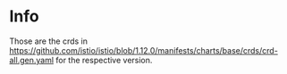 # Info

Those are the crds in https://github.com/istio/istio/blob/1.12.0/manifests/charts/base/crds/crd-all.gen.yaml for the respective version.